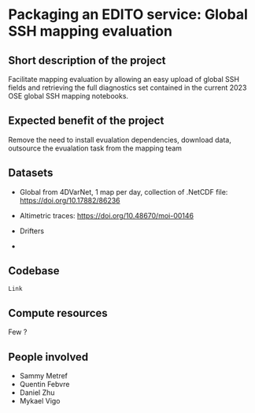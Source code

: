 # Packaging an EDITO service: Global SSH mapping evaluation

## Short description of the project 
Facilitate mapping evaluation by allowing an easy upload of global SSH fields and retrieving the full diagnostics set contained in the current 2023 OSE global SSH mapping notebooks. 

## Expected benefit of the project
Remove the need to install evualation dependencies, download data, outsource the evualation task from the mapping team

## Datasets
- Global from 4DVarNet, 1 map per day, collection of .NetCDF file: https://doi.org/10.17882/86236
- Altimetric traces: https://doi.org/10.48670/moi-00146
- Drifters

- 

## Codebase
`Link`

## Compute resources 
Few ?

## People involved 
- Sammy Metref
- Quentin Febvre
- Daniel Zhu
- Mykael Vigo
